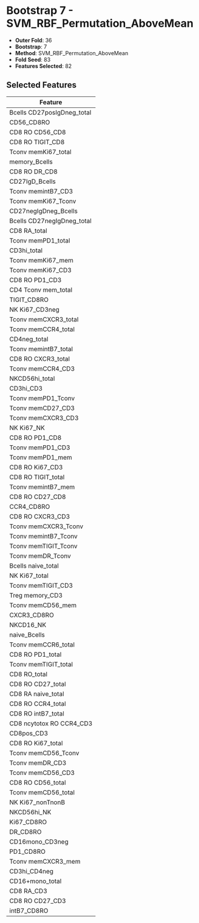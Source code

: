 # Bootstrap 7 - SVM_RBF_Permutation_AboveMean

- **Outer Fold**: 36
- **Bootstrap**: 7
- **Method**: SVM_RBF_Permutation_AboveMean
- **Fold Seed**: 83
- **Features Selected**: 82

## Selected Features

| Feature |
|---------|
| Bcells CD27posIgDneg_total |
| CD56_CD8RO |
| CD8 RO CD56_CD8 |
| CD8 RO TIGIT_CD8 |
| Tconv memKi67_total |
| memory_Bcells |
| CD8 RO DR_CD8 |
| CD27IgD_Bcells |
| Tconv memintB7_CD3 |
| Tconv memKi67_Tconv |
| CD27negIgDneg_Bcells |
| Bcells CD27negIgDneg_total |
| CD8 RA_total |
| Tconv memPD1_total |
| CD3hi_total |
| Tconv memKi67_mem |
| Tconv memKi67_CD3 |
| CD8 RO PD1_CD3 |
| CD4 Tconv mem_total |
| TIGIT_CD8RO |
| NK Ki67_CD3neg |
| Tconv memCXCR3_total |
| Tconv memCCR4_total |
| CD4neg_total |
| Tconv memintB7_total |
| CD8 RO CXCR3_total |
| Tconv memCCR4_CD3 |
| NKCD56hi_total |
| CD3hi_CD3 |
| Tconv memPD1_Tconv |
| Tconv memCD27_CD3 |
| Tconv memCXCR3_CD3 |
| NK Ki67_NK |
| CD8 RO PD1_CD8 |
| Tconv memPD1_CD3 |
| Tconv memPD1_mem |
| CD8  RO Ki67_CD3 |
| CD8 RO TIGIT_total |
| Tconv memintB7_mem |
| CD8 RO CD27_CD8 |
| CCR4_CD8RO |
| CD8 RO CXCR3_CD3 |
| Tconv memCXCR3_Tconv |
| Tconv memintB7_Tconv |
| Tconv memTIGIT_Tconv |
| Tconv memDR_Tconv |
| Bcells naive_total |
| NK Ki67_total |
| Tconv memTIGIT_CD3 |
| Treg memory_CD3 |
| Tconv memCD56_mem |
| CXCR3_CD8RO |
| NKCD16_NK |
| naive_Bcells |
| Tconv memCCR6_total |
| CD8 RO PD1_total |
| Tconv memTIGIT_total |
| CD8 RO_total |
| CD8 RO CD27_total |
| CD8 RA naive_total |
| CD8 RO CCR4_total |
| CD8 RO intB7_total |
| CD8 ncytotox RO CCR4_CD3 |
| CD8pos_CD3 |
| CD8 RO Ki67_total |
| Tconv memCD56_Tconv |
| Tconv memDR_CD3 |
| Tconv memCD56_CD3 |
| CD8 RO CD56_total |
| Tconv memCD56_total |
| NK Ki67_nonTnonB |
| NKCD56hi_NK |
| Ki67_CD8RO |
| DR_CD8RO |
| CD16mono_CD3neg |
| PD1_CD8RO |
| Tconv memCXCR3_mem |
| CD3hi_CD4neg |
| CD16+mono_total |
| CD8 RA_CD3 |
| CD8 RO CD27_CD3 |
| intB7_CD8RO |
